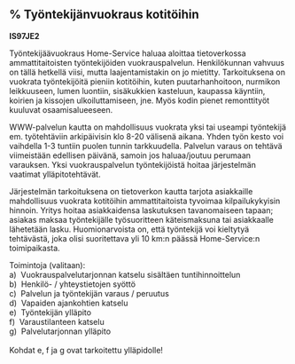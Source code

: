 % Työntekijänvuokraus kotitöihin
---------------------------

**IS97JE2**

Työntekijäävuokraus Home-Service haluaa aloittaa tietoverkossa
ammattitaitoisten työntekijöiden vuokrauspalvelun. Henkilökunnan vahvuus on
tällä hetkellä viisi, mutta laajentamistakin on jo mietitty. Tarkoituksena
on vuokrata työntekijöitä pieniin kotitöihin, kuten puutarhanhoitoon,
nurmikon leikkuuseen, lumen luontiin, sisäkukkien kasteluun, kaupassa
käyntiin, koirien ja kissojen ulkoiluttamiseen, jne. Myös kodin pienet
remonttityöt kuuluvat osaamisalueeseen.

WWW-palvelun kautta on mahdollisuus vuokrata yksi tai useampi työntekijä
em. työtehtäviin arkipäivisin klo 8-20 välisenä aikana. Yhden työn kesto voi
vaihdella 1-3 tuntiin puolen tunnin tarkkuudella. Palvelun varaus on
tehtävä viimeistään edellisen päivänä, samoin jos haluaa/joutuu perumaan
varauksen. Yksi vuokrauspalvelun työntekijöistä hoitaa järjestelmän vaatimat
ylläpitotehtävät.

Järjestelmän tarkoituksena on tietoverkon kautta tarjota asiakkaille
mahdollisuus vuokrata kotitöihin ammattitaitoista tyvoimaa
kilpailukykyisin hinnoin. Yritys hoitaa asiakkaidensa laskutuksen
tavanomaiseen tapaan; asiakas maksaa työntekijälle työsuoritteen
käteismaksuna tai asiakkaalle lähetetään lasku. Huomionarvoista on, että
työntekijä voi kieltytyä tehtävästä, joka olisi suoritettava yli 10 km:n päässä
Home-Service:n toimipaikasta.

Toimintoja (valitaan): \
a)  Vuokrauspalvelutarjonnan katselu sisältäen tuntihinnoittelun \
b)  Henkilö- / yhteystietojen syöttö \
c)  Palvelun ja työntekijän varaus / peruutus \
d)  Vapaiden ajankohtien katselu \
e)  Työntekijän ylläpito \
f)  Varaustilanteen katselu \
g)  Palvelutarjonnan ylläpito \
  \
Kohdat e, f ja g ovat tarkoitettu ylläpidolle!
